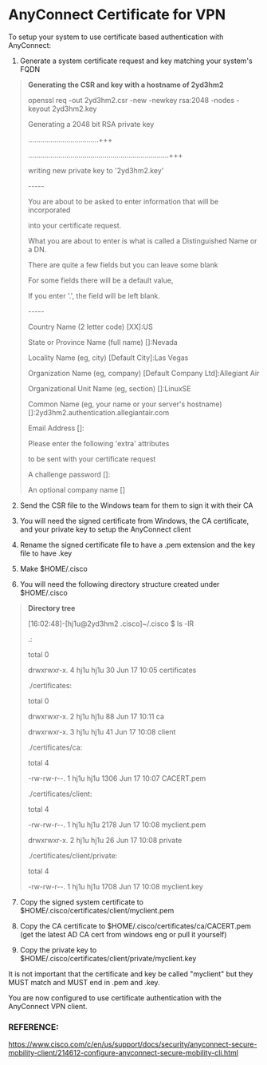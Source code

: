# AnyConnect Certificate for VPN

To setup your system to use certificate based authentication with
AnyConnect:

1.  Generate a system certificate request and key matching your system's
    FQDN

> **Generating the CSR and key with a hostname of 2yd3hm2**
> 
> openssl req -out 2yd3hm2.csr -new -newkey rsa:2048 -nodes -keyout
> 2yd3hm2.key
> 
> Generating a 2048 bit RSA private key
> 
> ...................................+++
> 
> ......................................................................+++
> 
> writing new private key to '2yd3hm2.key'
> 
> \-----
> 
> You are about to be asked to enter information that will be
> incorporated
> 
> into your certificate request.
> 
> What you are about to enter is what is called a Distinguished Name or
> a DN.
> 
> There are quite a few fields but you can leave some blank
> 
> For some fields there will be a default value,
> 
> If you enter '.', the field will be left blank.
> 
> \-----
> 
> Country Name (2 letter code) \[XX\]:US
> 
> State or Province Name (full name) \[\]:Nevada
> 
> Locality Name (eg, city) \[Default City\]:Las Vegas
> 
> Organization Name (eg, company) \[Default Company Ltd\]:Allegiant Air
> 
> Organizational Unit Name (eg, section) \[\]:LinuxSE
> 
> Common Name (eg, your name or your server's hostname)
> \[\]:2yd3hm2.authentication.allegiantair.com
> 
> Email Address \[\]:
> 
> Please enter the following 'extra' attributes
> 
> to be sent with your certificate request
> 
> A challenge password \[\]:
> 
> An optional company name \[\]

2.  Send the CSR file to the Windows team for them to sign it with their
    CA

3.  You will need the signed certificate from Windows, the CA
    certificate, and your private key to setup the AnyConnect client

4.  Rename the signed certificate file to have a .pem extension and the
    key file to have .key

5.  Make $HOME/.cisco

6.  You will need the following directory structure created under
    $HOME/.cisco

> **Directory tree**
> 
> \[16:02:48\]-\[hj1u@2yd3hm2 .cisco\]\~/.cisco $ ls -lR
> 
> .:
> 
> total 0
> 
> drwxrwxr-x. 4 hj1u hj1u 30 Jun 17 10:05 certificates
> 
> ./certificates:
> 
> total 0
> 
> drwxrwxr-x. 2 hj1u hj1u 88 Jun 17 10:11 ca
> 
> drwxrwxr-x. 3 hj1u hj1u 41 Jun 17 10:08 client
> 
> ./certificates/ca:
> 
> total 4
> 
> \-rw-rw-r--. 1 hj1u hj1u 1306 Jun 17 10:07 CACERT.pem
> 
> ./certificates/client:
> 
> total 4
> 
> \-rw-rw-r--. 1 hj1u hj1u 2178 Jun 17 10:08 myclient.pem
> 
> drwxrwxr-x. 2 hj1u hj1u 26 Jun 17 10:08 private
> 
> ./certificates/client/private:
> 
> total 4
> 
> \-rw-rw-r--. 1 hj1u hj1u 1708 Jun 17 10:08 myclient.key

7.  Copy the signed system certificate to
    $HOME/.cisco/certificates/client/myclient.pem

8.  Copy the CA certificate to $HOME/.cisco/certificates/ca/CACERT.pem
    (get the latest AD CA cert from windows eng or pull it yourself)

9.  Copy the private key to
    $HOME/.cisco/certificates/client/private/myclient.key

It is not important that the certificate and key be called "myclient"
but they MUST match and MUST end in .pem and .key.

You are now configured to use certificate authentication with the
AnyConnect VPN client. 

### REFERENCE:

<https://www.cisco.com/c/en/us/support/docs/security/anyconnect-secure-mobility-client/214612-configure-anyconnect-secure-mobility-cli.html>
